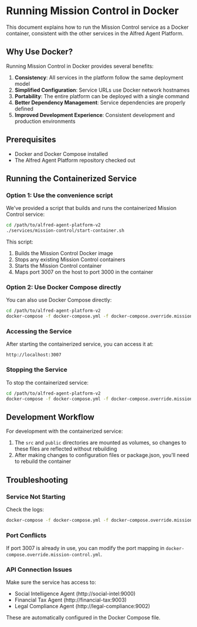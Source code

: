 # Running Mission Control in Docker

This document explains how to run the Mission Control service as a Docker container, consistent with the other services in the Alfred Agent Platform.

## Why Use Docker?

Running Mission Control in Docker provides several benefits:

1. **Consistency**: All services in the platform follow the same deployment model
2. **Simplified Configuration**: Service URLs use Docker network hostnames
3. **Portability**: The entire platform can be deployed with a single command
4. **Better Dependency Management**: Service dependencies are properly defined
5. **Improved Development Experience**: Consistent development and production environments

## Prerequisites

- Docker and Docker Compose installed
- The Alfred Agent Platform repository checked out

## Running the Containerized Service

### Option 1: Use the convenience script

We've provided a script that builds and runs the containerized Mission Control service:

```bash
cd /path/to/alfred-agent-platform-v2
./services/mission-control/start-container.sh
```

This script:
1. Builds the Mission Control Docker image
2. Stops any existing Mission Control containers
3. Starts the Mission Control container
4. Maps port 3007 on the host to port 3000 in the container

### Option 2: Use Docker Compose directly

You can also use Docker Compose directly:

```bash
cd /path/to/alfred-agent-platform-v2
docker-compose -f docker-compose.yml -f docker-compose.override.mission-control.yml up -d --build mission-control
```

### Accessing the Service

After starting the containerized service, you can access it at:

```
http://localhost:3007
```

### Stopping the Service

To stop the containerized service:

```bash
cd /path/to/alfred-agent-platform-v2
docker-compose -f docker-compose.yml -f docker-compose.override.mission-control.yml stop mission-control
```

## Development Workflow

For development with the containerized service:

1. The `src` and `public` directories are mounted as volumes, so changes to these files are reflected without rebuilding
2. After making changes to configuration files or package.json, you'll need to rebuild the container

## Troubleshooting

### Service Not Starting

Check the logs:

```bash
docker-compose -f docker-compose.yml -f docker-compose.override.mission-control.yml logs mission-control
```

### Port Conflicts

If port 3007 is already in use, you can modify the port mapping in `docker-compose.override.mission-control.yml`.

### API Connection Issues

Make sure the service has access to:
- Social Intelligence Agent (http://social-intel:9000)
- Financial Tax Agent (http://financial-tax:9003)
- Legal Compliance Agent (http://legal-compliance:9002)

These are automatically configured in the Docker Compose file.
